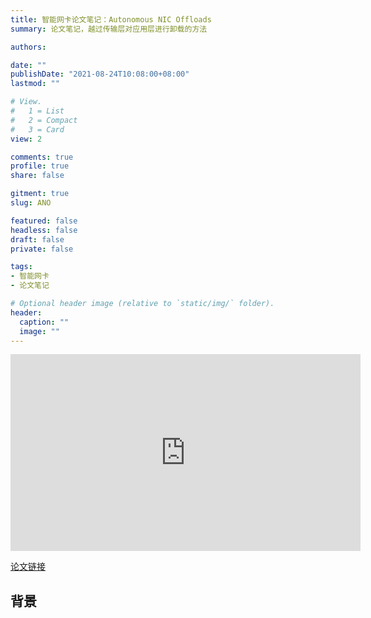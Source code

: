 ```yaml
---
title: 智能网卡论文笔记：Autonomous NIC Offloads
summary: 论文笔记，越过传输层对应用层进行卸载的方法

authors:

date: ""
publishDate: "2021-08-24T10:08:00+08:00"
lastmod: ""

# View.
#   1 = List
#   2 = Compact
#   3 = Card
view: 2

comments: true
profile: true
share: false

gitment: true
slug: ANO

featured: false
headless: false
draft: false
private: false

tags:
- 智能网卡
- 论文笔记

# Optional header image (relative to `static/img/` folder).
header:
  caption: ""
  image: ""
---
```


<iframe width="560" height="315" src="https://www.youtube.com/embed/pZxL9Q4KiS0" title="YouTube video player" frameborder="0" allow="accelerometer; autoplay; clipboard-write; encrypted-media; gyroscope; picture-in-picture" allowfullscreen></iframe>

[论文链接](https://dl.acm.org/doi/pdf/10.1145/3445814.3446732)

## **背景**

